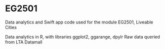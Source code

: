 # EG2501
Data analytics and Swift app code used for the module EG2501, Liveable Cities

Data analytics in R, with libraries ggplot2, ggarange, dpylr
Raw data queried from LTA Datamall
